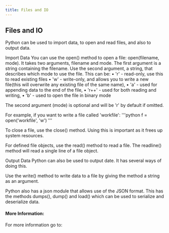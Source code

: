 ```yaml
---
title: Files and IO
---
```

## Files and IO

Python can be used to import data, to open and read files, and also to output data.


Import Data
You can use the open() method to open a file: open(filename, mode). 
It takes two arguments, filename and mode. 
The first argument is a string containing the filename.
Use the second argument, a string, that describes which mode to use the file. 
This can be:
•	'r' - read-only, use this to read existing files
•	'w' - write-only, and allows you to write a new file(this will overwrite any existing file of the same name),
•	'a' - used for appending data to the end of the file,
•	'r++' - used for both reading and writing,
•	'b' - used to open the file in binary mode


The second argument (mode) is optional and will be 'r' by default if omitted.


For example, if you want to write a file called 'workfile':
'''python
f = open('workfile', 'w')
'''


To close a file, use the close() method.
Using this is important as it frees up system resources.


For defined file objects, use the read() method to read a file.
The readline() method will read a single line of a file object.


Output Data
Python can also be used to output date. It has several ways of doing this.


Use the write() method to write data to a file by giving the method a string as an argument.


Python also has a json module that allows use of the JSON format.
This has the methods dumps(), dump() and load() which can be used to serialize and deserialize data.






#### More Information:
<!-- Please add any articles you think might be helpful to read before writing the article -->

For more information go to: <a href=https://docs.python.org/3.6/tutorial/inputoutput.html target="_blank">
